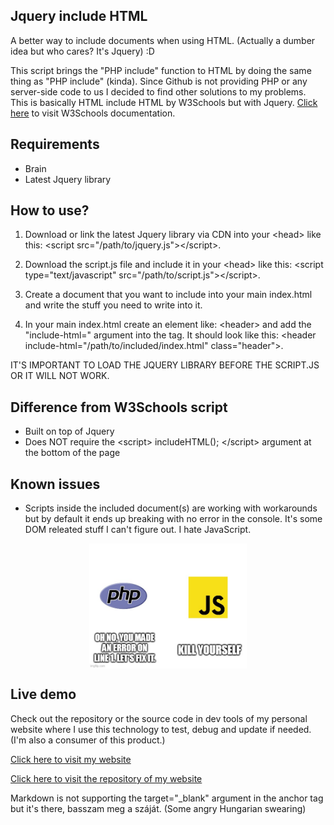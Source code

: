 ## Jquery include HTML

A better way to include documents when using HTML. (Actually a dumber idea but who cares? It's Jquery) :D

This script brings the "PHP include" function to HTML by doing the same thing as "PHP include" (kinda). Since Github is not providing PHP or any server-side code to us I decided to find other solutions to my problems.
This is basically HTML include HTML by W3Schools but with Jquery. <a href="https://www.w3schools.com/howto/howto_html_include.asp" target="blank">Click here</a> to visit W3Schools documentation.

## Requirements

- Brain
- Latest Jquery library

## How to use?

1. Download or link the latest Jquery library via CDN into your &lt;head&gt; like this: &lt;script src="/path/to/jquery.js"></script&gt;.

2. Download the script.js file and include it in your &lt;head&gt; like this: &lt;script type="text/javascript" src="/path/to/script.js"></script&gt;.

3. Create a document that you want to include into your main index.html and write the stuff you need to write into it.

4. In your main index.html create an element like: &lt;header&gt; and add the "include-html=" argument into the tag. It should look like this: &lt;header include-html="/path/to/included/index.html" class="header"&gt;.
   
IT'S IMPORTANT TO LOAD THE JQUERY LIBRARY BEFORE THE SCRIPT.JS OR IT WILL NOT WORK.

## Difference from W3Schools script

- Built on top of Jquery
- Does NOT require the &lt;script> includeHTML(); </script&gt; argument at the bottom of the page

## Known issues

- Scripts inside the included document(s) are working with workarounds but by default it ends up breaking with no error in the console. It's some DOM releated stuff I can't figure out. I hate JavaScript.

<img src="/fasz.jpg" alt="fasz" height="200px" style="display: block; position: relative; margin-left: auto; margin-right: auto; width: 50%;">

## Live demo

Check out the repository or the source code in dev tools of my personal website where I use this technology to test, debug and update if needed. (I'm also a consumer of this product.)

<a href="https://szeccsa.github.io/" target="blank">Click here to visit my website</a>

<a href="https://github.com/Szeccsa/szeccsa.github.io" target="blank">Click here to visit the repository of my website</a>

Markdown is not supporting the target="_blank" argument in the anchor tag but it's there, basszam meg a száját. (Some angry Hungarian swearing)
